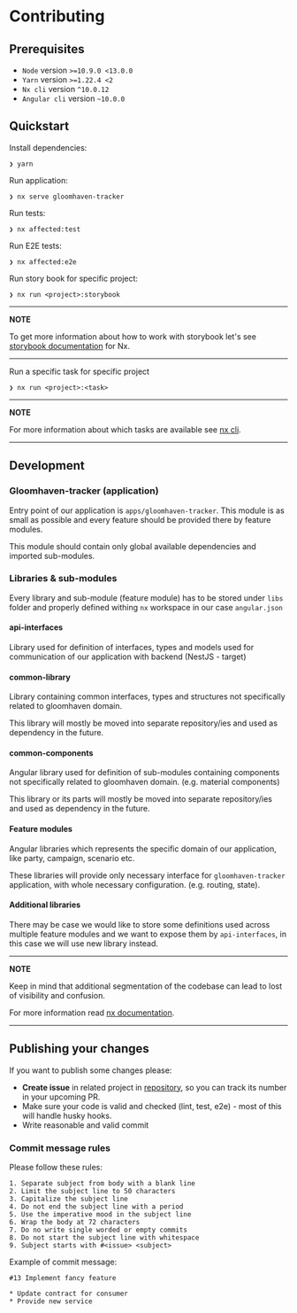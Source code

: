 # Contributing

## Prerequisites

* `Node` version `>=10.9.0 <13.0.0`
* `Yarn` version `>=1.22.4 <2`
* `Nx cli` version `^10.0.12`
* `Angular cli` version `~10.0.0`

## Quickstart

Install dependencies:

```
❯ yarn
```

Run application:

```
❯ nx serve gloomhaven-tracker
```

Run tests:

```
❯ nx affected:test
```

Run E2E tests:

```
❯ nx affected:e2e
```

Run story book for specific project:

```
❯ nx run <project>:storybook
```

---

**NOTE**

To get more information about how to work with storybook let's see [storybook documentation][storybook] for Nx.

---

Run a specific task for specific project

```
❯ nx run <project>:<task>
```

---

**NOTE**

For more information about which tasks are available see [nx cli][nx-cli].

---

## Development

### Gloomhaven-tracker (application)

Entry point of our application is `apps/gloomhaven-tracker`. This module is as small as possible and every feature should be provided there by feature modules.

This module should contain only global available dependencies and imported sub-modules.

### Libraries & sub-modules

Every library and sub-module (feature module) has to be stored under `libs` folder and properly defined withing `nx` workspace in our case `angular.json`

#### api-interfaces

Library used for definition of interfaces, types and models used for communication of our application with backend (NestJS - target)

#### common-library

Library containing common interfaces, types and structures not specifically related to gloomhaven domain. 

This library will mostly be moved into separate repository/ies and used as dependency in the future.

#### common-components

Angular library used for definition of sub-modules containing components not specifically related to gloomhaven domain. (e.g. material components)

This library or its parts will mostly be moved into separate repository/ies and used as dependency in the future.

#### Feature modules

Angular libraries which represents the specific domain of our application, like party, campaign, scenario etc.

These libraries will provide only necessary interface for `gloomhaven-tracker` application, with whole necessary configuration. (e.g. routing, state). 

#### Additional libraries

There may be case we would like to store some definitions used across multiple feature modules and we want to expose them by `api-interfaces`, in this case we will use new library instead.

---

**NOTE**

Keep in mind that additional segmentation of the codebase can lead to lost of visibility and confusion.

For more information read [nx documentation][nx-library].

---

## Publishing your changes

If you want to publish some changes please:
 
* **Create issue** in related project in [repository][issues], so you can track its number in your upcoming PR.
* Make sure your code is valid and checked (lint, test, e2e) - most of this will handle husky hooks.
* Write reasonable and valid commit

### Commit message rules

Please follow these rules:

    1. Separate subject from body with a blank line
    2. Limit the subject line to 50 characters
    3. Capitalize the subject line
    4. Do not end the subject line with a period
    5. Use the imperative mood in the subject line
    6. Wrap the body at 72 characters
    7. Do no write single worded or empty commits
    8. Do not start the subject line with whitespace
    9. Subject starts with #<issue> <subject>

Example of commit message:

    #13 Implement fancy feature

    * Update contract for consumer
    * Provide new service

[storybook]: https://nx.dev/angular/plugins/storybook/overview
[nx-cli]: https://nx.dev/angular/cli/overview
[nx-library]: https://nx.dev/angular/tutorial/08-create-libs
[issues]: https://github.com/pesoklp13/gloomhaven-tracker/issues 
